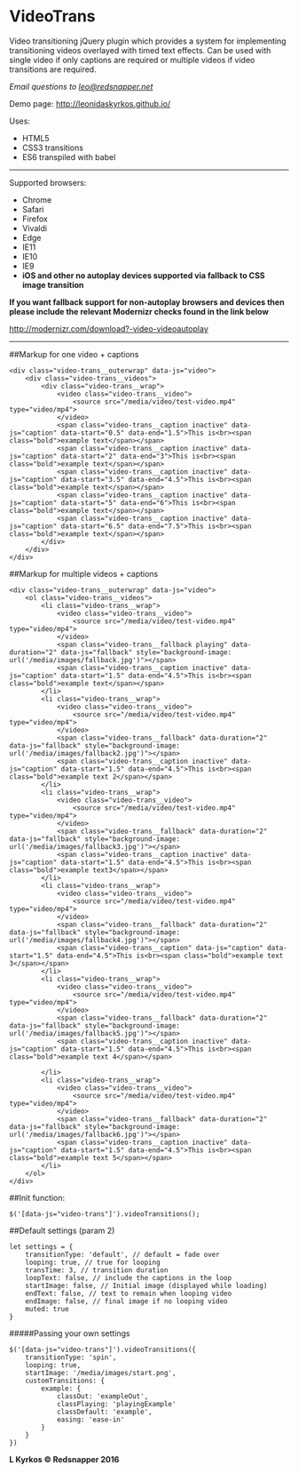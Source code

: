 # VideoTrans

Video transitioning jQuery plugin which provides a system for implementing transitioning videos overlayed with timed text effects. Can be used with single video if only captions are required or multiple videos if video transitions are required.

*Email questions to leo@redsnapper.net*

Demo page: http://leonidaskyrkos.github.io/

Uses:

* HTML5
* CSS3 transitions
* ES6 transpiled with babel


----

Supported browsers:

* Chrome
* Safari
* Firefox
* Vivaldi
* Edge
* IE11
* IE10
* IE9
* **iOS and other no autoplay devices supported via fallback to CSS image transition**

**If you want fallback support for non-autoplay browsers and devices then please include the relevant Modernizr checks found in the link below**

http://modernizr.com/download?-video-videoautoplay

__________

##Markup for one video + captions


    <div class="video-trans__outerwrap" data-js="video">
		<div class="video-trans__videos">
			<div class="video-trans__wrap">
				<video class="video-trans__video">
					<source src="/media/video/test-video.mp4" type="video/mp4">
				</video>
				<span class="video-trans__caption inactive" data-js="caption" data-start="0.5" data-end="1.5">This is<br><span class="bold">example text</span></span>
				<span class="video-trans__caption inactive" data-js="caption" data-start="2" data-end="3">This is<br><span class="bold">example text</span></span>
				<span class="video-trans__caption inactive" data-js="caption" data-start="3.5" data-end="4.5">This is<br><span class="bold">example text</span></span>
				<span class="video-trans__caption inactive" data-js="caption" data-start="5" data-end="6">This is<br><span class="bold">example text</span></span>
				<span class="video-trans__caption inactive" data-js="caption" data-start="6.5" data-end="7.5">This is<br><span class="bold">example text</span></span>
			</div>
		</div>
	</div>
    
    
##Markup for multiple videos + captions


    <div class="video-trans__outerwrap" data-js="video">
		<ol class="video-trans__videos">
			<li class="video-trans__wrap">
				<video class="video-trans__video">
					<source src="/media/video/test-video.mp4" type="video/mp4">
				</video>
				<span class="video-trans__fallback playing" data-duration="2" data-js="fallback" style="background-image: url('/media/images/fallback.jpg')"></span>
				<span class="video-trans__caption inactive" data-js="caption" data-start="1.5" data-end="4.5">This is<br><span class="bold">example text</span></span>
			</li>
			<li class="video-trans__wrap">
				<video class="video-trans__video">
					<source src="/media/video/test-video.mp4" type="video/mp4">
				</video>
				<span class="video-trans__fallback" data-duration="2" data-js="fallback" style="background-image: url('/media/images/fallback2.jpg')"></span>
				<span class="video-trans__caption inactive" data-js="caption" data-start="1.5" data-end="4.5">This is<br><span class="bold">example text 2</span></span>
			</li>
			<li class="video-trans__wrap">
				<video class="video-trans__video">
					<source src="/media/video/test-video.mp4" type="video/mp4">
				</video>
				<span class="video-trans__fallback" data-duration="2" data-js="fallback" style="background-image: url('/media/images/fallback3.jpg')"></span>
				<span class="video-trans__caption inactive" data-js="caption" data-start="1.5" data-end="4.5">This is<br><span class="bold">example text3</span></span>
			</li>
			<li class="video-trans__wrap">
				<video class="video-trans__video">
					<source src="/media/video/test-video.mp4" type="video/mp4">
				</video>
				<span class="video-trans__fallback" data-duration="2" data-js="fallback" style="background-image: url('/media/images/fallback4.jpg')"></span>
				<span class="video-trans__caption" data-js="caption" data-start="1.5" data-end="4.5">This is<br><span class="bold">example text 3</span></span>
			</li>
			<li class="video-trans__wrap">
				<video class="video-trans__video">
					<source src="/media/video/test-video.mp4" type="video/mp4">
				</video>
				<span class="video-trans__fallback" data-duration="2" data-js="fallback" style="background-image: url('/media/images/fallback5.jpg')"></span>
				<span class="video-trans__caption inactive" data-js="caption" data-start="1.5" data-end="4.5">This is<br><span class="bold">example text 4</span></span>

			</li>
			<li class="video-trans__wrap">
				<video class="video-trans__video">
					<source src="/media/video/test-video.mp4" type="video/mp4">
				</video>
				<span class="video-trans__fallback" data-duration="2" data-js="fallback" style="background-image: url('/media/images/fallback6.jpg')"></span>
				<span class="video-trans__caption inactive" data-js="caption" data-start="1.5" data-end="4.5">This is<br><span class="bold">example text 5</span></span>
			</li>
		</ol>
	</div>
    

##Init function:
    
    $('[data-js="video-trans"]').videoTransitions();
    

##Default settings (param 2)

    let settings = {
		transitionType: 'default', // default = fade over
		looping: true, // true for looping
		transTime: 3, // transition duration
		loopText: false, // include the captions in the loop
		startImage: false, // Initial image (displayed while loading)
		endText: false, // text to remain when looping video
		endImage: false, // final image if no looping video
		muted: true
	}

#####Passing your own settings
	
    $('[data-js="video-trans"]').videoTransitions({
		transitionType: 'spin',
		looping: true,
		startImage: '/media/images/start.png',
		customTransitions: {
			example: {
				classOut: 'exampleOut',
				classPlaying: 'playingExample'
				classDefault: 'example',
				easing: 'ease-in'
			}
		}
    })


**L Kyrkos © Redsnapper 2016**